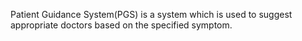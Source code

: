 Patient Guidance System(PGS) is a system which is used to suggest appropriate doctors based on the specified symptom.
